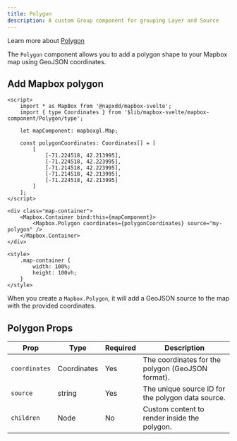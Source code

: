 ```yaml
---
title: Polygon
description: A custom Group component for grouping Layer and Source
---
```


Learn more about [Polygon](https://docs.mapbox.com/mapbox-gl-js/example/polygon/)

The `Polygon` component allows you to add a polygon shape to your Mapbox map using GeoJSON coordinates.

## Add Mapbox polygon

```svelte
<script>
	import * as MapBox from '@napxdd/mapbox-svelte';
	import { type Coordinates } from '$lib/mapbox-svelte/mapbox-component/Polygon/type';

	let mapComponent: mapboxgl.Map;

	const polygonCoordinates: Coordinates[] = [
		[
			[-71.224518, 42.213995],
			[-71.224518, 42.223995],
			[-71.214518, 42.223995],
			[-71.214518, 42.213995],
			[-71.224518, 42.213995]
		]
	];
</script>

<div class="map-container">
	<Mapbox.Container bind:this={mapComponent}>
		<Mapbox.Polygon coordinates={polygonCoordinates} source="my-polygon" />
	</Mapbox.Container>
</div>

<style>
	.map-container {
		width: 100%;
		height: 100vh;
	}
</style>
```

When you create a `Mapbox.Polygon`, it will add a GeoJSON source to the map with the provided
coordinates.

## Polygon Props

| Prop          | Type        | Required | Description                                       |
| ------------- | ----------- | -------- | ------------------------------------------------- |
| `coordinates` | Coordinates | Yes      | The coordinates for the polygon (GeoJSON format). |
| `source`      | string      | Yes      | The unique source ID for the polygon data source. |
| `children`    | Node        | No       | Custom content to render inside the polygon.      |

